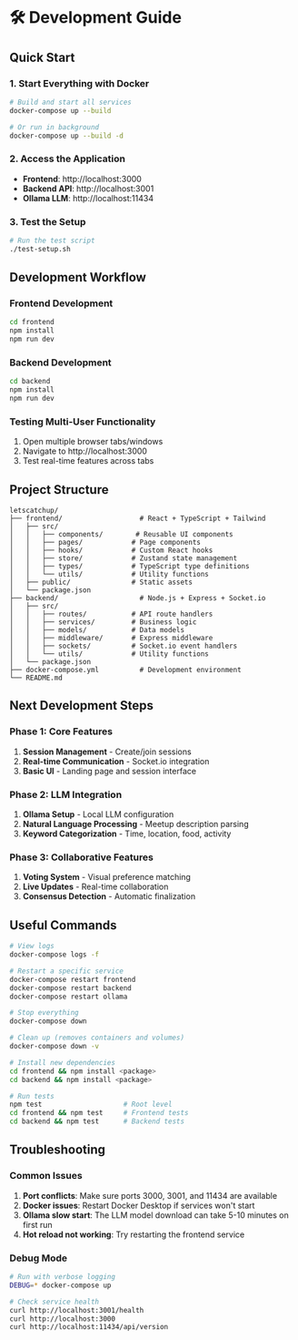# 🛠️ Development Guide

## Quick Start

### 1. Start Everything with Docker
```bash
# Build and start all services
docker-compose up --build

# Or run in background
docker-compose up --build -d
```

### 2. Access the Application
- **Frontend**: http://localhost:3000
- **Backend API**: http://localhost:3001
- **Ollama LLM**: http://localhost:11434

### 3. Test the Setup
```bash
# Run the test script
./test-setup.sh
```

## Development Workflow

### Frontend Development
```bash
cd frontend
npm install
npm run dev
```

### Backend Development
```bash
cd backend
npm install
npm run dev
```

### Testing Multi-User Functionality
1. Open multiple browser tabs/windows
2. Navigate to http://localhost:3000
3. Test real-time features across tabs

## Project Structure

```
letscatchup/
├── frontend/                   # React + TypeScript + Tailwind
│   ├── src/
│   │   ├── components/        # Reusable UI components
│   │   ├── pages/            # Page components
│   │   ├── hooks/            # Custom React hooks
│   │   ├── store/            # Zustand state management
│   │   ├── types/            # TypeScript type definitions
│   │   └── utils/            # Utility functions
│   ├── public/               # Static assets
│   └── package.json
├── backend/                    # Node.js + Express + Socket.io
│   ├── src/
│   │   ├── routes/           # API route handlers
│   │   ├── services/         # Business logic
│   │   ├── models/           # Data models
│   │   ├── middleware/       # Express middleware
│   │   ├── sockets/          # Socket.io event handlers
│   │   └── utils/            # Utility functions
│   └── package.json
├── docker-compose.yml          # Development environment
└── README.md
```

## Next Development Steps

### Phase 1: Core Features
1. **Session Management** - Create/join sessions
2. **Real-time Communication** - Socket.io integration
3. **Basic UI** - Landing page and session interface

### Phase 2: LLM Integration
1. **Ollama Setup** - Local LLM configuration
2. **Natural Language Processing** - Meetup description parsing
3. **Keyword Categorization** - Time, location, food, activity

### Phase 3: Collaborative Features
1. **Voting System** - Visual preference matching
2. **Live Updates** - Real-time collaboration
3. **Consensus Detection** - Automatic finalization

## Useful Commands

```bash
# View logs
docker-compose logs -f

# Restart a specific service
docker-compose restart frontend
docker-compose restart backend
docker-compose restart ollama

# Stop everything
docker-compose down

# Clean up (removes containers and volumes)
docker-compose down -v

# Install new dependencies
cd frontend && npm install <package>
cd backend && npm install <package>

# Run tests
npm test                    # Root level
cd frontend && npm test     # Frontend tests
cd backend && npm test      # Backend tests
```

## Troubleshooting

### Common Issues

1. **Port conflicts**: Make sure ports 3000, 3001, and 11434 are available
2. **Docker issues**: Restart Docker Desktop if services won't start
3. **Ollama slow start**: The LLM model download can take 5-10 minutes on first run
4. **Hot reload not working**: Try restarting the frontend service

### Debug Mode
```bash
# Run with verbose logging
DEBUG=* docker-compose up

# Check service health
curl http://localhost:3001/health
curl http://localhost:3000
curl http://localhost:11434/api/version
```
